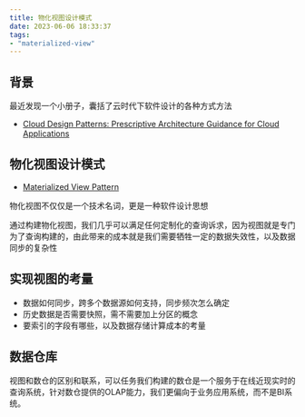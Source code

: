 ```yaml
---
title: 物化视图设计模式
date: 2023-06-06 18:33:37
tags:
- "materialized-view"
---
```


## 背景

最近发现一个小册子，囊括了云时代下软件设计的各种方式方法
- [Cloud Design Patterns: Prescriptive Architecture Guidance for Cloud Applications](https://learn.microsoft.com/en-us/previous-versions/msp-n-p/dn568099(v=pandp.10))

## 物化视图设计模式

- [Materialized View Pattern](https://learn.microsoft.com/en-us/previous-versions/msp-n-p/dn589782(v=pandp.10))


物化视图不仅仅是一个技术名词，更是一种软件设计思想

通过构建物化视图，我们几乎可以满足任何定制化的查询诉求，因为视图就是专门为了查询构建的，由此带来的成本就是我们需要牺牲一定的数据失效性，以及数据同步的复杂性

## 实现视图的考量
- 数据如何同步，跨多个数据源如何支持，同步频次怎么确定
- 历史数据是否需要快照，需不需要加上分区的概念
- 要索引的字段有哪些，以及数据存储计算成本的考量

## 数据仓库
视图和数仓的区别和联系，可以任务我们构建的数仓是一个服务于在线近现实时的查询系统，针对数仓提供的OLAP能力，我们更偏向于业务应用系统，而不是BI系统。